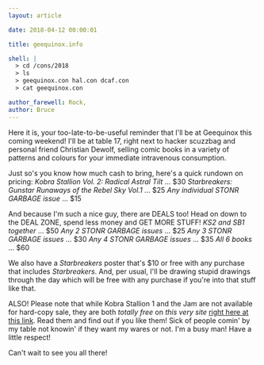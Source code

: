 ```yaml
---
layout: article

date: 2018-04-12 00:00:01

title: geequinox.info

shell: |
  > cd /cons/2018
  > ls
  > geequinox.con hal.con dcaf.con
  > cat geequinox.con

author_farewell: Rock,
author: Bruce
---
```


Here it is, your too-late-to-be-useful reminder that I'll be at Geequinox this coming weekend! I'll be at table 17, right next to hacker scuzzbag and personal friend Christian Dewolf, selling comic books in a variety of patterns and colours for your immediate intravenous consumption.

Just so's you know how much cash to bring, here's a quick rundown on pricing:
_Kobra Stallion Vol. 2: Radical Astral Tilt_ ... $30
_Starbreakers: Gunstar Runaways of the Rebel Sky Vol.1_ ... $25
_Any individual STONR GARBAGE issue_ ... $15

And because I'm such a nice guy, there are DEALS too! Head on down to the DEAL ZONE, spend less money and GET MORE STUFF!
_KS2 and SB1 together_ ... $50
_Any 2 STONR GARBAGE issues_ ... $25
_Any 3 STONR GARBAGE issues_ ... $30
_Any 4 STONR GARBAGE issues_ ... $35
_All 6 books_ ... $60

We also have a _Starbreakers_ poster that's $10 or free with any purchase that includes _Starbreakers_. And, per usual, I'll be drawing stupid drawings through the day which will be free with any purchase if you're into that stuff like that. 

ALSO! Please note that while Kobra Stallion 1 and the Jam are not available for hard-copy sale, they are both _totally free_ on _this very site_ [right here at this link](https://flyknifecomics.com/librarium/). Read them and find out if you like them! Sick of people comin' by my table not knowin' if they want my wares or not. I'm a busy man! Have a little respect!

Can't wait to see you all there! 
